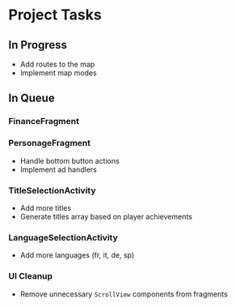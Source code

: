 # Project Tasks

## In Progress
- Add routes to the map
- Implement map modes

## In Queue

### FinanceFragment

### PersonageFragment
- Handle bottom button actions
- Implement ad handlers

### TitleSelectionActivity
- Add more titles
- Generate titles array based on player achievements

### LanguageSelectionActivity
- Add more languages (fr, it, de, sp)

### UI Cleanup
- Remove unnecessary `ScrollView` components from fragments
